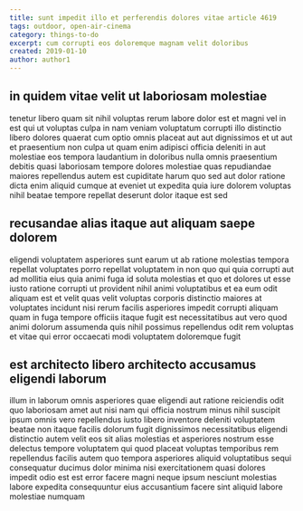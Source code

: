 ```yaml
---
title: sunt impedit illo et perferendis dolores vitae article 4619
tags: outdoor, open-air-cinema
category: things-to-do
excerpt: cum corrupti eos doloremque magnam velit doloribus
created: 2019-01-10
author: author1
---
```


## in quidem vitae velit ut laboriosam molestiae

tenetur libero quam sit nihil voluptas rerum labore dolor est et magni vel in est qui ut voluptas culpa in nam veniam voluptatum corrupti illo distinctio libero dolores quaerat cum optio omnis placeat aut aut dignissimos et ut aut et praesentium non culpa ut quam enim adipisci officia deleniti in aut molestiae eos tempora laudantium in doloribus nulla omnis praesentium debitis quasi laboriosam tempore dolores molestiae quas repudiandae maiores repellendus autem est cupiditate harum quo sed aut dolor ratione dicta enim aliquid cumque at eveniet ut expedita quia iure dolorem voluptas nihil beatae tempore repellat deserunt dolor itaque est sed

## recusandae alias itaque aut aliquam saepe dolorem

eligendi voluptatem asperiores sunt earum ut ab ratione molestias tempora repellat voluptates porro repellat voluptatem in non quo qui quia corrupti aut ad mollitia eius quia animi fuga id soluta molestias et quo et dolores ut esse iusto ratione corrupti ut provident nihil animi voluptatibus et ea eum odit aliquam est et velit quas velit voluptas corporis distinctio maiores at voluptates incidunt nisi rerum facilis asperiores impedit corrupti aliquam quam in fuga tempore officiis itaque fugit est necessitatibus aut vero quod animi dolorum assumenda quis nihil possimus repellendus odit rem voluptas et vitae qui error occaecati modi voluptatem doloremque fugit

## est architecto libero architecto accusamus eligendi laborum

illum in laborum omnis asperiores quae eligendi aut ratione reiciendis odit quo laboriosam amet aut nisi nam qui officia nostrum minus nihil suscipit ipsum omnis vero repellendus iusto libero inventore deleniti voluptatem beatae non itaque facilis dolorum fugit dignissimos necessitatibus eligendi distinctio autem velit eos sit alias molestias et asperiores nostrum esse delectus tempore voluptatem qui quod placeat voluptas temporibus rem repellendus facilis autem quo tempora asperiores aliquid voluptatibus sequi consequatur ducimus dolor minima nisi exercitationem quasi dolores impedit odio est est error facere magni neque ipsum nesciunt molestias labore expedita consequuntur eius accusantium facere sint aliquid labore molestiae numquam
